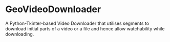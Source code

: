 # GeoVideoDownloader
A Python-Tkinter-based Video Downloader that utilises segments to download initial parts of a video or a file and hence allow watchability while downloading.
